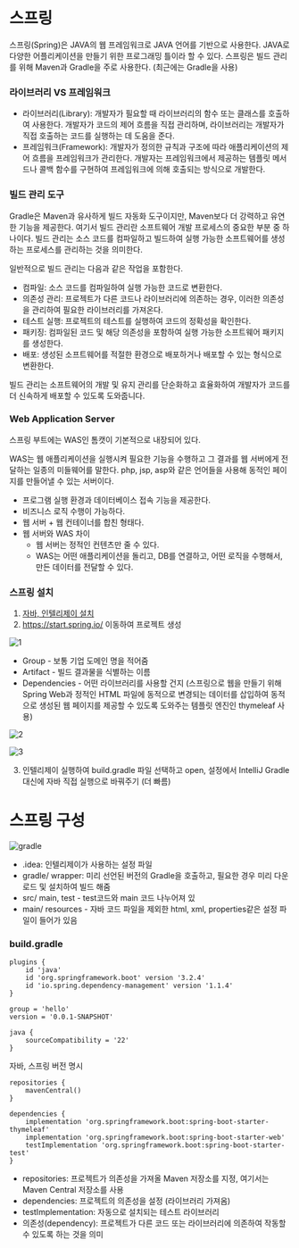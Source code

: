 # 스프링
스프링(Spring)은 JAVA의 웹 프레임워크로 JAVA 언어를 기반으로 사용한다. JAVA로 다양한 어플리케이션을 만들기 위한 프로그래밍 틀이라 할 수 있다. 스프링은 빌드 관리를 위해 Maven과 Gradle을 주로 사용한다. (최근에는 Gradle을 사용)

### 라이브러리 VS 프레임워크
- 라이브러리(Library): 개발자가 필요할 때 라이브러리의 함수 또는 클래스를 호출하여 사용한다. 개발자가 코드의 제어 흐름을 직접 관리하며, 라이브러리는 개발자가 직접 호출하는 코드를 실행하는 데 도움을 준다.
- 프레임워크(Framework): 개발자가 정의한 규칙과 구조에 따라 애플리케이션의 제어 흐름을 프레임워크가 관리한다. 개발자는 프레임워크에서 제공하는 템플릿 메서드나 콜백 함수를 구현하여 프레임워크에 의해 호출되는 방식으로 개발한다.

### 빌드 관리 도구
Gradle은 Maven과 유사하게 빌드 자동화 도구이지만, Maven보다 더 강력하고 유연한 기능을 제공한다. 여기서 빌드 관리란 소프트웨어 개발 프로세스의 중요한 부분 중 하나이다. 빌드 관리는 소스 코드를 컴파일하고 빌드하여 실행 가능한 소프트웨어를 생성하는 프로세스를 관리하는 것을 의미한다.

일반적으로 빌드 관리는 다음과 같은 작업을 포함한다.
- 컴파일: 소스 코드를 컴파일하여 실행 가능한 코드로 변환한다.
- 의존성 관리: 프로젝트가 다른 코드나 라이브러리에 의존하는 경우, 이러한 의존성을 관리하여 필요한 라이브러리를 가져온다.
- 테스트 실행: 프로젝트의 테스트를 실행하여 코드의 정확성을 확인한다.
- 패키징: 컴파일된 코드 및 해당 의존성을 포함하여 실행 가능한 소프트웨어 패키지를 생성한다.
- 배포: 생성된 소프트웨어를 적절한 환경으로 배포하거나 배포할 수 있는 형식으로 변환한다.

빌드 관리는 소프트웨어의 개발 및 유지 관리를 단순화하고 효율화하여 개발자가 코드를 더 신속하게 배포할 수 있도록 도와줍니다.

### Web Application Server
스프링 부트에는 WAS인 톰캣이 기본적으로 내장되어 있다.

WAS는 웹 애플리케이션을 실행시켜 필요한 기능을 수행하고 그 결과를 웹 서버에게 전달하는 일종의 미들웨어를 말한다. php, jsp, asp와 같은 언어들을 사용해 동적인 페이지를 만들어낼 수 있는 서버이다.
- 프로그램 실행 환경과 데이터베이스 접속 기능을 제공한다.
- 비즈니스 로직 수행이 가능하다.
- 웹 서버 + 웹 컨테이너를 합친 형태다.
- 웹 서버와 WAS 차이
	- 웹 서버는 정적인 컨텐츠만 줄 수 있다.
 	- WAS는 어떤 애플리케이션을 돌리고, DB를 연결하고, 어떤 로직을 수행해서, 만든 데이터를 전달할 수 있다.


### 스프링 설치
1. [자바, 인텔리제이 설치](https://github.com/skcy1515/Programming-Study/blob/main/Java/%EC%9D%B8%ED%85%94%EB%A6%AC%EC%A0%9C%EC%9D%B4%2C%20%EC%9E%90%EB%B0%94%20%EC%84%A4%EC%B9%98.pdf)
2. https://start.spring.io/ 이동하여 프로젝트 생성

![1](https://github.com/skcy1515/Programming-Study/assets/140364849/9020eae2-e8f6-41bd-823e-8655d7ca050d)

- Group - 보통 기업 도메인 명을 적어줌
- Artifact - 빌드 결과물을 식별하는 이름
- Dependencies - 어떤 라이브러리를 사용할 건지 (스프링으로 웹을 만들기 위해 Spring Web과 정적인 HTML 파일에 동적으로 변경되는 데이터를 삽입하여 동적으로 생성된 웹 페이지를 제공할 수 있도록 도와주는 템플릿 엔진인 thymeleaf 사용)

![2](https://github.com/skcy1515/Programming-Study/assets/140364849/d31d3e9d-dac8-48b5-813a-30750c2e59f1)

![3](https://github.com/skcy1515/Programming-Study/assets/140364849/ef5e9e03-a415-43b5-9ffe-7a4b5f8c0fe4)

3. 인텔리제이 실행하여 build.gradle 파일 선택하고 open, 설정에서 IntelliJ Gradle 대신에 자바 직접 실행으로 바꿔주기 (더 빠름)

# 스프링 구성
![gradle](https://github.com/skcy1515/Programming-Study/assets/140364849/bd89515f-74d8-45cb-bac0-fbd2e5b17c1c)
- .idea: 인텔리제이가 사용하는 설정 파일
- gradle/ wrapper: 미리 선언된 버전의 Gradle을 호출하고, 필요한 경우 미리 다운로드 및 설치하여 빌드 해줌
- src/ main, test - test코드와 main 코드 나누어져 있
- main/ resources - 자바 코드 파일을 제외한 html, xml, properties같은 설정 파일이 들어가 있음

### build.gradle
```
plugins {
	id 'java'
	id 'org.springframework.boot' version '3.2.4'
	id 'io.spring.dependency-management' version '1.1.4'
}

group = 'hello'
version = '0.0.1-SNAPSHOT'

java {
	sourceCompatibility = '22'
}
```
자바, 스프링 버전 명시

```
repositories {
	mavenCentral()
}

dependencies {
	implementation 'org.springframework.boot:spring-boot-starter-thymeleaf'
	implementation 'org.springframework.boot:spring-boot-starter-web'
	testImplementation 'org.springframework.boot:spring-boot-starter-test'
}
```
- repositories: 프로젝트가 의존성을 가져올 Maven 저장소를 지정, 여기서는 Maven Central 저장소를 사용
- dependencies: 프로젝트의 의존성을 설정 (라이브러리 가져옴)
- testImplementation: 자동으로 설치되는 테스트 라이브러리
- 의존성(dependency): 프로젝트가 다른 코드 또는 라이브러리에 의존하여 작동할 수 있도록 하는 것을 의미


